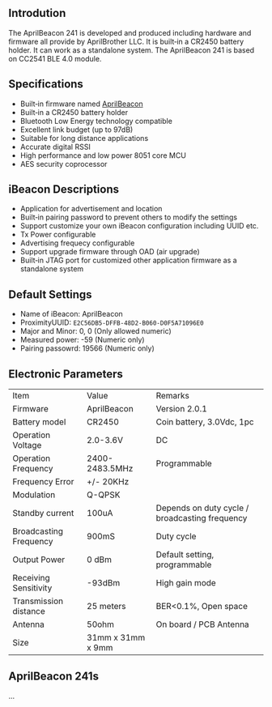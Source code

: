 <languages/>

## Introdution

The AprilBeacon 241 is developed and produced including hardware and
firmware all provide by AprilBrother LLC. It is built‐in a CR2450
battery holder. It can work as a standalone system. The AprilBeacon 241
is based on CC2541 BLE 4.0 module.

## Specifications

  - Built‐in firmware named
    [AprilBeacon](/Firmware/AprilBeacon "wikilink")
  - Built‐in a CR2450 battery holder
  - Bluetooth Low Energy technology compatible
  - Excellent link budget (up to 97dB)
  - Suitable for long distance applications
  - Accurate digital RSSI
  - High performance and low power 8051 core MCU
  - AES security coprocessor

## iBeacon Descriptions

  - Application for advertisement and location
  - Built‐in pairing password to prevent others to modify the settings
  - Support customize your own iBeacon configuration including UUID etc.
  - Tx Power configurable
  - Advertising frequecy configurable
  - Support upgrade firmware through OAD (air upgrade)
  - Built‐in JTAG port for customized other application firmware as a
    standalone system

## Default Settings

  - Name of iBeacon: AprilBeacon
  - ProximityUUID: `E2C56DB5-DFFB-48D2-B060-D0F5A71096E0`
  - Major and Minor: 0, 0 (Only allowed numeric)
  - Measured power: -59 (Numeric only)
  - Pairing passowrd: 19566 (Numeric
only)

## Electronic Parameters

|                        |                   |                                                |
| ---------------------- | ----------------- | ---------------------------------------------- |
| Item                   | Value             | Remarks                                        |
| Firmware               | AprilBeacon       | Version 2.0.1                                  |
| Battery model          | CR2450            | Coin battery, 3.0Vdc, 1pc                      |
| Operation Voltage      | 2.0-3.6V          | DC                                             |
| Operation Frequency    | 2400-2483.5MHz    | Programmable                                   |
| Frequency Error        | \+/- 20KHz        |                                                |
| Modulation             | Q-QPSK            |                                                |
| Standby current        | 100uA             | Depends on duty cycle / broadcasting frequency |
| Broadcasting Frequency | 900mS             | Duty cycle                                     |
| Output Power           | 0 dBm             | Default setting, programmable                  |
| Receiving Sensitivity  | \-93dBm           | High gain mode                                 |
| Transmission distance  | 25 meters         | BER\<0.1%, Open space                          |
| Antenna                | 50ohm             | On board / PCB Antenna                         |
| Size                   | 31mm x 31mm x 9mm |                                                |

## AprilBeacon 241s

...